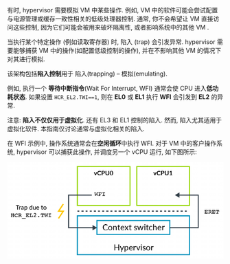 
有时, hypervisor 需要模拟 VM 中某些操作. 例如, VM 中的软件可能会尝试配置与电源管理或缓存一致性相关的低级处理器控制. 通常, 你不会希望让 VM 直接访问这些控制, 因为它们可能会被用来破坏隔离性, 或者影响系统中的其他 VM .

当执行某个特定操作 (例如读取寄存器) 时, 陷入 (trap) 会引发异常. hypervisor 需要能够捕获 VM 中的操作(如配置低级控制的操作), 并在不影响其他 VM 的情况下对其进行模拟.

该架构包括**陷入控制**用于 陷入(trapping) – 模拟(emulating).

例如, 执行一个 **等待中断指令**(Wait For Interrupt, WFI) 通常会使 CPU 进入**低功耗状态**. 如果设置 `HCR_EL2.TWI==1`, 则在 **EL0** 或 **EL1** 执行 **WFI** 会引发到 **EL2** 的异常.

注意: **陷入不仅仅用于虚拟化**. 还有 EL3 和 EL1 控制的陷入. 然而, 陷入尤其适用于虚拟化软件. 本指南仅讨论通常与虚拟化相关的陷入.

在 WFI 示例中, 操作系统通常会在**空闲循环**中执行 WFI. 对于 VM 中的客户操作系统, hypervisor 可以捕获此操作, 并调度另一个 vCPU 运行, 如下图所示:

<div align='center'>
<img src="./images/2025-02-21-20-16-36.png"/>
</div>
